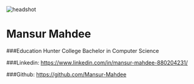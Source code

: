 ![headshot](https://github.com/user-attachments/assets/7d0d663d-2bde-4dae-afb6-2442bb3a9e9b)
# Mansur Mahdee

###Education 
Hunter College
Bachelor in Computer Science

###Linkedin: https://www.linkedin.com/in/mansur-mahdee-880204231/

###Github: https://github.com/Mansur-Mahdee


